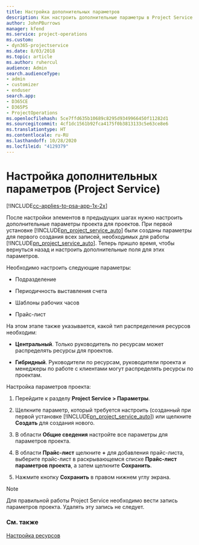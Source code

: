 ```yaml
---
title: Настройка дополнительных параметров
description: Как настроить дополнительные параметры в Project Service
author: JohnPBurrows
manager: kfend
ms.service: project-operations
ms.custom:
- dyn365-projectservice
ms.date: 8/03/2018
ms.topic: article
ms.author: ruhercul
audience: Admin
search.audienceType:
- admin
- customizer
- enduser
search.app:
- D365CE
- D365PS
- ProjectOperations
ms.openlocfilehash: 5ce7ffd635b10689c8295d9349966450f11282d1
ms.sourcegitcommit: 4cf1dc1561b92fca4175f0b3813133c5e63ce8e6
ms.translationtype: HT
ms.contentlocale: ru-RU
ms.lasthandoff: 10/28/2020
ms.locfileid: "4129379"
---
```

# <a name="configure-additional-parameter-settings-project-service"></a>Настройка дополнительных параметров (Project Service)

[!INCLUDE[cc-applies-to-psa-app-1x-2x](../includes/cc-applies-to-psa-app-1x-2x.md)]

После настройки элементов в предыдущих шагах нужно настроить дополнительные параметры проекта для проектов. При первой установке [!INCLUDE[pn_project_service_auto](../includes/pn-project-service-auto.md)] были созданы параметры для первого создания всех записей, необходимых для работы [!INCLUDE[pn_project_service_auto](../includes/pn-project-service-auto.md)]. Теперь пришло время, чтобы вернуться назад и настроить дополнительные поля для этих параметров.  
  
 Необходимо настроить следующие параметры:  
  
-   Подразделение  
  
-   Периодичность выставления счета  
  
-   Шаблоны рабочих часов  
  
-   Прайс-лист  
 
На этом этапе также указывается, какой тип распределения ресурсов необходим:  
  
- **Центральный**. Только руководитель по ресурсам может распределять ресурсы для проектов.  
  
- **Гибридный**. Руководители по ресурсам, руководители проекта и менеджеры по работе с клиентами могут распределять ресурсы по проектам.  
  
 
Настройка параметров проекта:  
  
1. Перейдите к разделу **Project Service > Параметры**.  
  
2. Щелкните параметр, который требуется настроить (созданный при первой установке [!INCLUDE[pn_project_service_auto](../includes/pn-project-service-auto.md)]) или щелкните **Создать** для создания нового.  
  
3. В области **Общие сведения** настройте все параметры для параметров проекта.  
  
4. В области **Прайс-лист** щелкните **+** для добавления прайс-листа, выберите прайс-лист в раскрывающемся списке **Прайс-лист параметров проекта**, а затем щелкните **Сохранить**.  
  
5. Нажмите кнопку **Сохранить** в правом нижнем углу экрана.  

> [!NOTE]
> Для правильной работы Project Service необходимо вести запись параметров проекта. Удалять эту запись не следует.

### <a name="see-also"></a>См. также  
 [Настройка ресурсов](../psa/set-up-resources.md)
